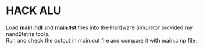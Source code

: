 # HACK ALU
Load **main.hdl** and **main.tst** files into the Hardware Simulator provided my nand2tetris tools. <br/>
Run and check the output in main.out file and compare it with main.cmp file.
